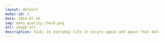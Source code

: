 ```yaml
---
layout: default
modal-id: 1
date: 2014-07-18
img: data_quality_check.png
alt: image-alt
description: Task: In everyday life it occurs again and again that database dumps are delivered as CSV files.  Problem: It is frequently noticed that the quality of the data is insufficient, resulting in time-consuming and manual data cleansing.  Solution: An on-prem application was developed that uses python as a rule engine for data quality checks and Excel as an input and output tool. An Excel template is used as input, which is filled and parameterized with rules to be validated. The execution of the rule engine then loads the defined rules, executes them on the data in the CSV file and generates an Excel file as output. In the Excel file, cells that do not match the defined rules are marked and a comment of the specific rule violation is added.  Learning: Providing rules with the possibility of parameterization so that users have maximum flexibility to perform all quality checks in an automated way. 
---
```

